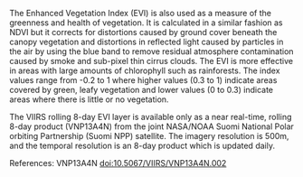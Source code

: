 The Enhanced Vegetation Index (EVI) is also used as a measure of the greenness and health of vegetation. It is calculated in a similar fashion as NDVI but it corrects for distortions caused by ground cover beneath the canopy vegetation and distortions in reflected light caused by particles in the air by using the blue band to remove residual atmosphere contamination caused by smoke and sub-pixel thin cirrus clouds. The EVI is more effective in areas with large amounts of chlorophyll such as rainforests. The index values range from -0.2 to 1 where higher values (0.3 to 1) indicate areas covered by green, leafy vegetation and lower values (0 to 0.3) indicate areas where there is little or no vegetation.

The VIIRS rolling 8-day EVI layer is available only as a near real-time, rolling 8-day product (VNP13A4N) from the joint NASA/NOAA Suomi National Polar orbiting Partnership (Suomi NPP) satellite. The imagery resolution is 500m, and the temporal resolution is an 8-day product which is updated daily.

References: VNP13A4N [doi:10.5067/VIIRS/VNP13A4N.002](https://doi.org/10.5067/VIIRS/VNP13A4N.002)
